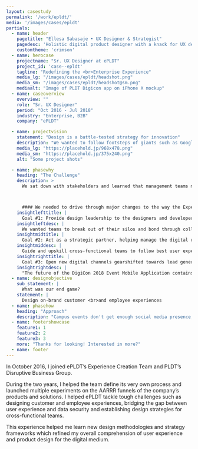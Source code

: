 ```yaml
---
layout: casestudy
permalink: '/work/epldt/'
media: '/images/cases/epldt'
partials:
  - name: header
    pagetitle: "Ellesa Sabasaje • UX Designer & Strategist"
    pagedesc: 'Holistic digital product designer with a knack for UX design, UX strategy, UX research, prototyping and front-end development'
    customtheme: 'crimson'
  - name: herocase
    projectname: "Sr. UX Designer at ePLDT"
    project_id: 'case--epldt'
    tagline: "Redefining the <br>Enterprise Experience"
    media_lg: "/images/cases/epldt/headshot.png"
    media_sm: "/images/cases/epldt/headshot@sm.png"
    mediaalt: "Image of PLDT Digicon app on iPhone X mockup"
  - name: caseoverview
    overview: ""
    role: "Sr. UX Designer"
    period: "Oct 2016 - Jul 2018"
    industry: "Enterprise, B2B"
    company: "ePLDT"

  - name: projectvision
    statement: "Design is a battle-tested strategy for innovation"
    description: "We wanted to follow footsteps of giants such as Google Ventures, Slack, IBM, Lenovo and Xiaomi, who found that embracing design at an early stage takes far fewer resources. We discovered that a competitive edge can be built through design."
    media_lg: "https://placehold.jp/968x478.png"
    media_sm: "https://placehold.jp/375x240.png"
    alt: "Some project shots"

  - name: phasewhy
    heading: "The Challenge"
    description: >
      We sat down with stakeholders and learned that management teams may not be aware of the strategic value of design, and do not use it as a resource for innovation. Our mission was clear: culture change&mdash;



      #### We needed to drive through major changes to the way the Experience Creation team works, while delivering a roadmap of projects that we’re proud to be part of
    insightlefttitle: |
      Goal #1: Provide design leadership to the designers and developers across teams to help streamline design output and centralize resources
    insightleftdesc: |
      We wanted teams to break out of their silos and bond through collaboration and good critique. We needed to guide and upskill cross-functional teams to follow best user experience practices and to achieve operational excellence and rapid digital transformation.
    insightmidtitle: |
      Goal #2: Act as a strategic partner, helping manage the digital roadmap for the product, applications development, and marketing teams
    insightmiddesc: |
      Guide and upskill cross-functional teams to follow best user experience practices and to achieve operational excellence
    insightrighttitle: |
      Goal #3: Open new digital channels gearshifted towards lead generation, client acquisition, customer retention and data privacy.
    insightrightdesc: |
      "The future of the DigiCon 2018 Event Mobile Application contains more interactivity and is heavily activity-based. Chatbots, gamification, AR and beacon technology are interesting areas we desired to explore and offer."
  - name: designobjective
    sub_statement: |
      What was our end game?
    statement: |
      Design on-brand customer <br>and employee experiences
  - name: phasehow
    heading: "Approach"
    description: "Campus events don't get enough social media presence, because content is spread out over so many different platforms. I conducted a questionnaire and found that event awareness is limited. With that in mind, these are our goals—"
  - name: footershowcase
    feature1: 1
    feature2: 2
    feature3: 3
    more: "Thanks for looking! Interested in more?"
  - name: footer
---
```


In October 2016, I joined ePLDT’s Experience Creation Team and PLDT’s Disruptive Business Group.

During the two years, I helped the team define its very own process and launched multiple experiments on the AARRR funnels of the company’s products and solutions. I helped ePLDT tackle tough challenges such as designing customer and employee experiences, bridging the gap between user experience and data security and establishing design strategies for cross-functional teams.

This experience helped me learn new design methodologies and strategy frameworks which refined my overall comprehension of user experience and product design for the digital medium.
